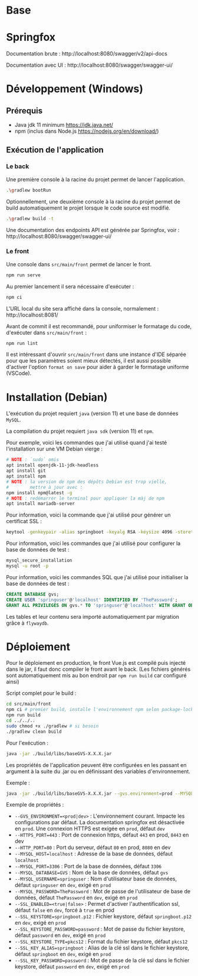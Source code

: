 # Base

# Springfox

Documentation brute :
http://localhost:8080/swagger/v2/api-docs

Documentation avec UI : 
http://localhost:8080/swagger/swagger-ui/

# Développement (Windows)

## Prérequis
- Java jdk 11 minimum https://jdk.java.net/
- npm (inclus dans Node.js https://nodejs.org/en/download/)

## Exécution de l'application
### Le back

Une première console à la racine du projet permet de lancer l'application.
```bash
.\gradlew bootRun
```

Optionnellement, une deuxième console à la racine du projet permet de build automatiquement le projet lorsque le code source est modifié.
```bash
.\gradlew build -t
```

Une documentation des endpoints API est générée par Springfox, voir : http://localhost:8080/swagger/swagger-ui/

### Le front
Une console dans `src/main/front` permet de lancer le front.
```bash
npm run serve
```
Au premier lancement il sera nécessaire d'exécuter :
```bash
npm ci
```
L'URL local du site sera affiché dans la console, normalement : http://localhost:8081/

Avant de commit il est recommandé, pour uniformiser le formatage du code, d'exécuter dans `src/main/front` :
```bash
npm run lint
```

Il est intéressant d'ouvrir `src/main/front` dans une instance d'IDE séparée pour que les paramètres soient mieux détectés, il est aussi possible d'activer l'option `format on save` pour aider à garder le formatage uniforme (VSCode).
 
# Installation (Debian)

L'exécution du projet requiert `java` (version 11) et une base de données `MySQL`.

La compilation du projet requiert `java sdk` (version 11) et `npm`.

Pour exemple, voici les commandes que j'ai utilisé quand j'ai testé l'installation sur une VM Debian vierge : 

```bash
# NOTE : `sudo` omis
apt install openjdk-11-jdk-headless
apt install git
apt install npm
# NOTE : la version de npm des dépôts Debian est trop vielle,
#        mettre à jour avec :
npm install npm@latest -g
# NOTE : redémarrer le terminal pour appliquer la màj de npm
apt install mariadb-server
```

Pour information, voici la commande que j'ai utilisé pour générer un certificat SSL :

```bash
keytool -genkeypair -alias springboot -keyalg RSA -keysize 4096 -storetype PKCS12 -keystore springboot.p12 -validity 3650 -storepass password
```

Pour information, voici les commandes que j'ai utilisé pour configurer la base de données de test :

```bash
mysql_secure_installation
mysql -u root -p
```

Pour information, voici les commandes SQL que j'ai utilisé pour initialiser la base de données de test :

```sql
CREATE DATABASE gvs;
CREATE USER 'springuser'@'localhost' IDENTIFIED BY 'ThePassword';
GRANT ALL PRIVILEGES ON gvs.* TO 'springuser'@'localhost' WITH GRANT OPTION;
```

Les tables et leur contenu sera importé automatiquement par migration grâce à `flywaydb`.

# Déploiement

Pour le déploiement en production, le front Vue.js est compilé puis injecté dans le jar, il faut donc compiler le front avant le back. (Les fichiers générés sont automatiquement mis au bon endroit par `npm run build` car configuré ainsi)

Script complet pour le build :

```bash
cd src/main/front
npm ci # premier build, installe l'environnement npm selon package-lock.json
npm run build
cd ../../..
sudo chmod +x ./gradlew # si besoin
./gradlew clean build
```

Pour l'exécution :

```bash
java -jar ./build/libs/baseGVS-X.X.X.jar
```

Les propriétés de l'application peuvent être configurées en les passant en argument à la suite du .jar ou en définissant des variables d'environnement.

Exemple :

```bash
java -jar ./build/libs/baseGVS-X.X.X.jar --gvs.environment=prod --MYSQL_USERNAME=springuser --MYSQL_PASSWORD=ThePassword --SSL_KEYSTORE=springboot.p12 --SSL_KEYSTORE_PASSWORD=password --SSL_KEY_ALIAS=springboot --SSL_KEY_PASSWORD=password
```

Exemple de propriétés :
- `--GVS_ENVIRONMENT=<prod|dev>` : L'environnement courant. Impacte les configurations par défaut. La documentation springfox est désactivée en `prod`. Une connexion HTTPS est exigée en `prod`, défaut `dev`
- `--HTTPS_PORT=443` : Port de connexion https, défaut `443` en prod, `8443` en dev
- `--HTTP_PORT=80` : Port du serveur, défaut `80` en prod, `8080` en dev
- `--MYSQL_HOST=localhost` : Adresse de la base de données, défaut `localhost`
- `--MYSQL_PORT=3306` : Port de la base de données, défaut `3306`
- `--MYSQL_DATABASE=GVS` : Nom de la base de données, défaut `gvs`
- `--MYSQL_USERNAME=springuser` : Nom d'utilisateur base de données, défaut `springuser` en `dev`, exigé en `prod`
- `--MYSQL_PASSWORD=ThePassword` : Mot de passe de l'utilisateur de base de données, défaut `ThePassword` en `dev`, exigé en `prod`
- `--SSL_ENABLED=<true|false>` : Permet d'activer l'authentification ssl, défaut `false` en `dev`, forcé à `true` en prod
- `--SSL_KEYSTORE=springboot.p12` : Fichier keystore, défaut `springboot.p12` en `dev`, exigé en `prod`
- `--SSL_KEYSTORE_PASSWORD=password` : Mot de passe du fichier keystore, défaut `password` en `dev`, exigé en `prod`
- `--SSL_KEYSTORE_TYPE=pkcs12` : Format du fichier keystore, défaut `pkcs12`
- `--SSL_KEY_ALIAS=springboot` : Alias de la clé ssl dans le fichier keystore, défaut `springboot` en `dev`, exigé en `prod`
- `--SSL_KEY_PASSWORD=password` : Mot de passe de la clé ssl dans le fichier keystore, défaut `password` en `dev`, exigé en `prod`


